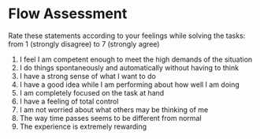 # Flow Assessment

Rate these statements according to your feelings while solving the tasks: from 1 (strongly disagree) to 7 (strongly agree)

1. I feel I am competent enough to meet the high demands of the situation
2. I do things spontaneously and automatically without having to think
3. I have a strong sense of what I want to do
4. I have a good idea while I am performing about how well I am doing
5. I am completely focused on the task at hand
6. I have a feeling of total control
7. I am not worried about what others may be thinking of me
8. The way time passes seems to be different from normal
9. The experience is extremely rewarding